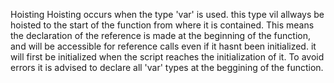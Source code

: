 Hoisting
Hoisting occurs when the type 'var' is used. this type vil allways be hoisted to the start of the function from where it is contained. This means the declaration of the reference is made at the beginning of the function, and will be accessible for reference calls even if it hasnt been initialized. it will first be initialized when the script reaches the initialization of it.
To avoid errors it is advised to declare all 'var' types at the beggining of the function.